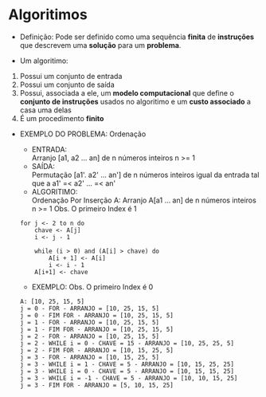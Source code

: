 # Algoritimos

- Definição:
Pode ser definido como uma sequência __finita__ de __instruções__ que descrevem uma __solução__ para um __problema__.

- Um algoritimo:
1. Possui um conjunto de entrada
2. Possui um conjunto de saída
3. Possui, associada a ele, um __modelo computacional__ que define o __conjunto de instruções__ usados no algoritimo e um __custo associado__ a casa uma delas
4. É um procedimento __finito__

- EXEMPLO DO PROBLEMA: Ordenação

    - ENTRADA: <br>
    Arranjo [a1, a2 ... an] de n números inteiros n >= 1 
    - SAÍDA: <br>
    Permutação [a1'. a2' ... an'] de n números inteiros igual da entrada tal que a a1' =< a2' ... =< an'
    - ALGORITIMO: <br>
    Ordenação Por Inserção
    A: Arranjo A[a1 ... an] de n números inteiros n >= 1
    Obs. O primeiro Index é 1

    ```
    for j <- 2 to n do
        chave <- A[j]
        i <- j - 1

        while (i > 0) and (A[i] > chave) do
            A[i + 1] <- A[i]
            i <- i - 1
        A[i+1] <- chave
    ```

    - EXEMPLO:
    Obs. O primeiro Index é 0
    ```
    A: [10, 25, 15, 5]
    j = 0 - FOR - ARRANJO = [10, 25, 15, 5]
    j = 0 - FIM FOR - ARRANJO = [10, 25, 15, 5]
    j = 1 - FOR - ARRANJO = [10, 25, 15, 5]
    j = 1 - FIM FOR - ARRANJO = [10, 25, 15, 5]
    j = 2 - FOR - ARRANJO = [10, 25, 15, 5]
    j = 2 - WHILE i = 0 - CHAVE = 15 - ARRANJO = [10, 25, 25, 5]
    j = 2 - FIM FOR - ARRANJO = [10, 15, 25, 5]
    j = 3 - FOR - ARRANJO = [10, 15, 25, 5]
    j = 3 - WHILE i = 1 - CHAVE = 5 - ARRANJO = [10, 15, 25, 25]
    j = 3 - WHILE i = 0 - CHAVE = 5 - ARRANJO = [10, 15, 15, 25]
    j = 3 - WHILE i = -1 - CHAVE = 5 - ARRANJO = [10, 10, 15, 25]
    j = 3 - FIM FOR - ARRANJO = [5, 10, 15, 25]
    ```